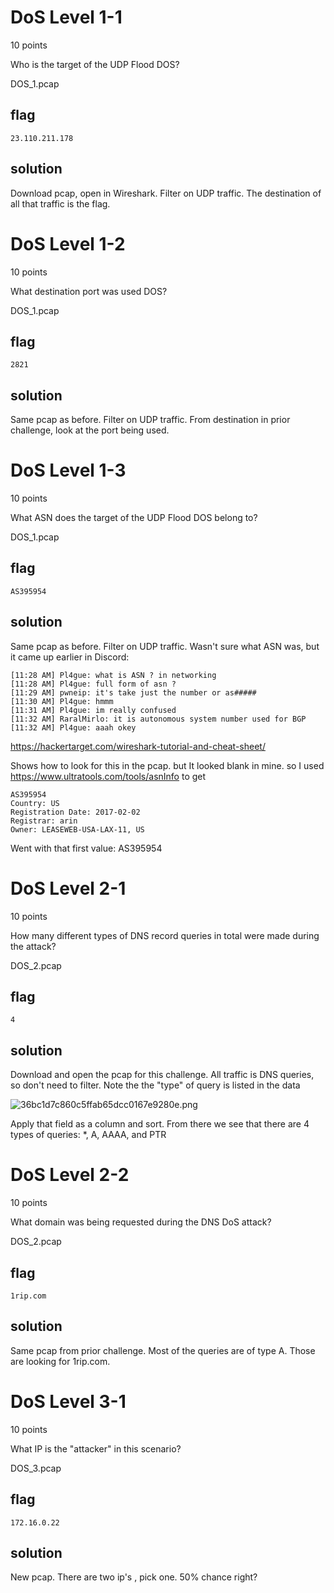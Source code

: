 # DoS Level 1-1
10 points

Who is the target of the UDP Flood DOS?

DOS_1.pcap
## flag
```shell
23.110.211.178
```

## solution
Download pcap, open in Wireshark. Filter on UDP traffic. The destination of all that traffic is the flag.


# DoS Level 1-2
10 points

What destination port was used DOS?

DOS_1.pcap

## flag
```shell
2821
```

## solution
Same pcap as before. Filter on UDP traffic. From destination in prior challenge, look at the port being used.


# DoS Level 1-3
10 points

What ASN does the target of the UDP Flood DOS belong to?

DOS_1.pcap

## flag
```shell
AS395954
```

## solution
Same pcap as before. Filter on UDP traffic. Wasn't sure what ASN was, but it came up earlier in Discord:
```
[11:28 AM] Pl4gue: what is ASN ? in networking
[11:28 AM] Pl4gue: full form of asn ?
[11:29 AM] pwneip: it's take just the number or as#####
[11:30 AM] Pl4gue: hmmm
[11:31 AM] Pl4gue: im really confused
[11:32 AM] RaralMirlo: it is autonomous system number used for BGP
[11:32 AM] Pl4gue: aaah okey
```

https://hackertarget.com/wireshark-tutorial-and-cheat-sheet/

Shows how to look for this in the pcap. but It looked blank in mine. so I used  https://www.ultratools.com/tools/asnInfo to get 
```shell
AS395954
Country: US
Registration Date: 2017-02-02
Registrar: arin
Owner: LEASEWEB-USA-LAX-11, US
```

Went with that first value: AS395954


# DoS Level 2-1
10 points

How many different types of DNS record queries in total were made during the attack?

DOS_2.pcap

## flag
```shell
4
```

## solution
Download and open the pcap for this challenge. All traffic is DNS queries, so don't need to filter. Note the the "type" of query is listed in the data

![36bc1d7c860c5ffab65dcc0167e9280e.png](../../../../_resources/3adeed71ca614efe8149ebb33fc3f911.png)

Apply that field as a column and sort. From there we see that there are 4 types of queries: *, A, AAAA, and PTR



# DoS Level 2-2
10 points

What domain was being requested during the DNS DoS attack?

DOS_2.pcap

## flag
```shell
1rip.com
```

## solution
Same pcap from prior challenge. Most of the queries are of type A. Those are looking for 1rip.com.



# DoS Level 3-1
10 points

What IP is the "attacker" in this scenario?

DOS_3.pcap

## flag
```shell
172.16.0.22
```

## solution
New pcap. There are two ip's , pick one. 50% chance right?
